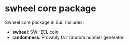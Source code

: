 # swheel core package

Swheel core package in Sui. Includes:

- **swheel**: SWHEEL coin
- **randomness**: Provably fair random number generator
